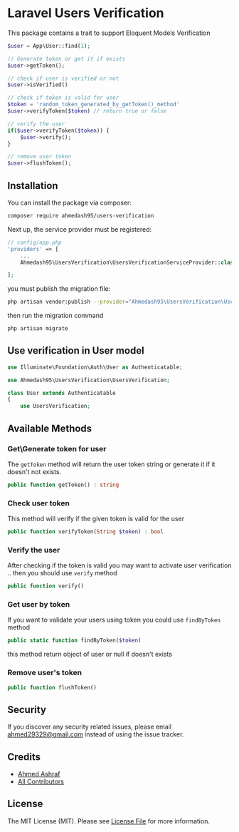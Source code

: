 # Laravel Users Verification


This package contains a trait to support Eloquent Models Verification

```php
$user = App\User::find(1);

// Generate token or get it if exists
$user->getToken();

// check if user is verified or not
$user->isVerified()

// check if token is valid for user
$token = 'random_token_generated_by_getToken()_method'
$user->verifyToken($token) // return true or false

// verify the user
if($user->verifyToken($token)) {
	$user->verify();
}

// remove user token
$user->flushToken();
```

## Installation

You can install the package via composer:
```bash
composer require ahmedash95/users-verification
```

Next up, the service provider must be registered:

```php
// config/app.php
'providers' => [
    ...
    Ahmedash95\UsersVerification\UsersVerificationServiceProvider::class,

];
```

you must publish the migration file:
```bash
php artisan vendor:publish --provider="Ahmedash95\UsersVerification\UsersVerificationServiceProvider" --tag="migrations"
```

then run the migration command

```bash
php artisan migrate
```

## Use verification in User model

```php
use Illuminate\Foundation\Auth\User as Authenticatable;

use Ahmedash95\UsersVerification\UsersVerification;

class User extends Authenticatable
{
    use UsersVerification;
```

## Available Methods

### Get\Generate token for user

The `getToken` method will return the user token string or generate it if it doesn't not exists.

```php
public function getToken() : string
```

### Check user token

This method will verify if the given token is valid for the user

```php
public function verifyToken(String $token) : bool
```

### Verify the user

After checking if the token is valid you may want to activate user verification .. then you should use `verify` method

```php
public function verify()
```

### Get user by token
If you want to validate your users using token you could use `findByToken` method

```php
public static function findByToken($token)
```

this method return object of user or null if doesn't exists

### Remove user's token
```php
public function flushToken()
```

## Security

If you discover any security related issues, please email ahmed29329@gmail.com instead of using the issue tracker.

## Credits

- [Ahmed Ashraf](https://github.com/ahmedash95)
- [All Contributors](https://github.com/ahmedash95/users-verification/graphs/contributors)

## License

The MIT License (MIT). Please see [License File](LICENSE.md) for more information.
